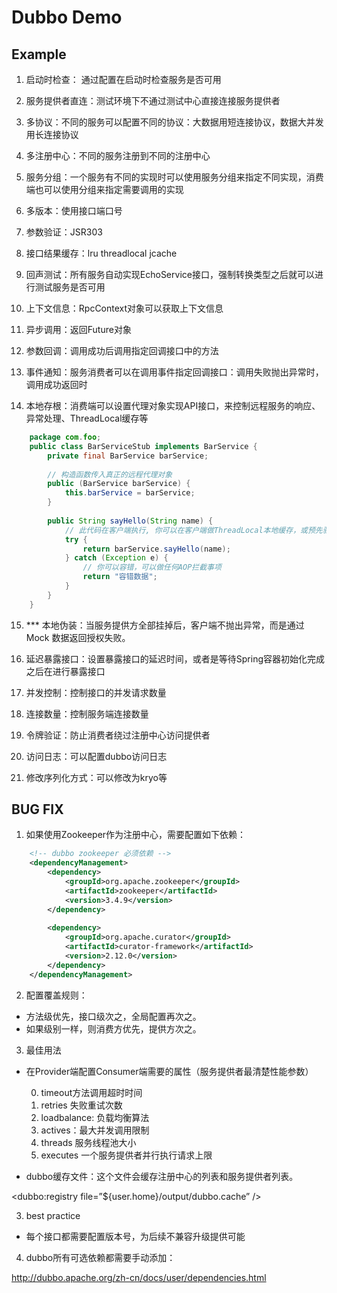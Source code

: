 # Dubbo Demo

## Example

1. 启动时检查： 通过配置在启动时检查服务是否可用

2. 服务提供者直连：测试环境下不通过测试中心直接连接服务提供者

3. 多协议：不同的服务可以配置不同的协议：大数据用短连接协议，数据大并发用长连接协议

4. 多注册中心：不同的服务注册到不同的注册中心

5. 服务分组：一个服务有不同的实现时可以使用服务分组来指定不同实现，消费端也可以使用分组来指定需要调用的实现

6. 多版本：使用接口端口号

7. 参数验证：JSR303

8. 接口结果缓存：lru threadlocal jcache

9. 回声测试：所有服务自动实现EchoService接口，强制转换类型之后就可以进行测试服务是否可用

10. 上下文信息：RpcContext对象可以获取上下文信息

11. 异步调用：返回Future对象

12. 参数回调：调用成功后调用指定回调接口中的方法

13. 事件通知：服务消费者可以在调用事件指定回调接口：调用失败抛出异常时，调用成功返回时

14. 本地存根：消费端可以设置代理对象实现API接口，来控制远程服务的响应、异常处理、ThreadLocal缓存等

``` java 
    package com.foo;
    public class BarServiceStub implements BarService { 
        private final BarService barService;
        
        // 构造函数传入真正的远程代理对象
        public (BarService barService) {
            this.barService = barService;
        }
     
        public String sayHello(String name) {
            // 此代码在客户端执行, 你可以在客户端做ThreadLocal本地缓存，或预先验证参数是否合法，等等
            try {
                return barService.sayHello(name);
            } catch (Exception e) {
                // 你可以容错，可以做任何AOP拦截事项
                return "容错数据";
            }
        }
    }
```

15. *** 本地伪装：当服务提供方全部挂掉后，客户端不抛出异常，而是通过 Mock 数据返回授权失败。

16. 延迟暴露接口：设置暴露接口的延迟时间，或者是等待Spring容器初始化完成之后在进行暴露接口

17. 并发控制：控制接口的并发请求数量

18. 连接数量：控制服务端连接数量 

19. 令牌验证：防止消费者绕过注册中心访问提供者

20. 访问日志：可以配置dubbo访问日志

21. 修改序列化方式：可以修改为kryo等

## BUG FIX

1. 如果使用Zookeeper作为注册中心，需要配置如下依赖：

```xml
    <!-- dubbo zookeeper 必须依赖 -->
    <dependencyManagement>
        <dependency>
            <groupId>org.apache.zookeeper</groupId>
            <artifactId>zookeeper</artifactId>
            <version>3.4.9</version>
        </dependency>
    
        <dependency>
            <groupId>org.apache.curator</groupId>
            <artifactId>curator-framework</artifactId>
            <version>2.12.0</version>
        </dependency>
    </dependencyManagement>
```

2. 配置覆盖规则：

* 方法级优先，接口级次之，全局配置再次之。
* 如果级别一样，则消费方优先，提供方次之。

3. 最佳用法

  - 在Provider端配置Consumer端需要的属性（服务提供者最清楚性能参数）
  
      0. timeout方法调用超时时间
      1. retries 失败重试次数
      2. loadbalance: 负载均衡算法
      3. actives：最大并发调用限制
      4. threads 服务线程池大小
      5. executes 一个服务提供者并行执行请求上限

  - dubbo缓存文件：这个文件会缓存注册中心的列表和服务提供者列表。
  
   <dubbo:registry file=”${user.home}/output/dubbo.cache” />

3. best practice

- 每个接口都需要配置版本号，为后续不兼容升级提供可能

4. dubbo所有可选依赖都需要手动添加：

http://dubbo.apache.org/zh-cn/docs/user/dependencies.html